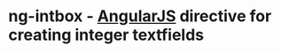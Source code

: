 ng-intbox - [AngularJS](http://angularjs.org/) directive for creating integer textfields
=====================